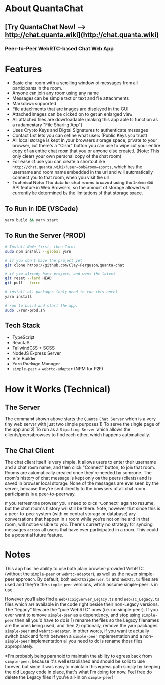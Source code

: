 # About QuantaChat

## [Try QuantaChat Now! --> http://chat.quanta.wiki](http://chat.quanta.wiki)

### Peer-to-Peer WebRTC-based Chat Web App

# Features

* Basic chat room with a scrolling window of messages from all participants in the room.
* Anyone can join any room using any name 
* Messages can be simple text or text and file attachments
* Markdown supported
* File attachments that are images are displayed in the GUI
* Attached images can be clicked on to get an enlarged view
* All attached files are downloadable (making this app able to function as a rudamentary "File Sharing App")
* Uses Crypto Keys and Digital Signatures to authenticate messages
* Contact List lets you can define what users (Public Keys you trust)
* All local storage is kept in your browsers storage space, private to your browser, but there's a "Clear" button you can use to wipe out your entire copy of an entire chat room that you or anyone else created. (Note: This only clears your own personal copy of the chat room)
* For ease of use you can create a shortcut like `http://chat.quanta.wiki/?user=bob&room=sports`, which has the username and room name embedded in the url and will automatically connect you to that room, when you visit the url.
* Technical Note: The data for chat rooms is saved using the `IndexedDB` API feature in Web Browsers, so the amount of storage allowed will currently be determined by the limitations of that storage space.

## To Run in IDE (VSCode)

```bash
yarn build && yarn start
```

## To Run the Server (PROD)

```bash
# Install Node first, then Yarn:
sudo npm install --global yarn

# if you don't have the project yet
git clone https://github.com/Clay-Ferguson/quanta-chat

# if you already have project, and want the latest 
git reset --hard HEAD
git pull --force

# install all packages (only need to run this once)
yarn install

# run to build and start the app.
sudo ./run-prod.sh
```

## Tech Stack

* TypeScript
* ReactJS
* TailwindCSS + SCSS
* NodeJS Express Server 
* Vite Builder
* Yarn Package Manager
* `simple-peer` + `webrtc-adapter` (NPM for P2P)

# How it Works (Technical)

## The Server

The command shown above starts the `Quanta Chat Server` which is a very tiny web server with just two simple purposes 1) To serve the single page of the app and 2) To run as a `Signaling Server` which allows the clients/peers/browses to find each other, which happens automatically.

## The Chat Client

The chat client itself is very simple. It allows users to enter their username and a chat room name, and then click "Connect" button, to join that room. Rooms are automatically created once they're needed by someone. The room's history of chat message is kept only on the peers (clients) and is saved in browser local storage. None of the messages are ever seen by the server, because they're sent directly to the browsers of all chat room participants in a peer-to-peer way.

If you refresh the browser you'll need to click "Connect" again to resume, but the chat room's history will still be there. Note, however that since this is a peer-to-peer system (with no central storage or database) any conversations that happen in a room while you're not online and in that room, will not be visible to you. There's currently no strategy for syncing messages `across` all users that have ever participated in a room. This could be a potential future feature.

# Notes

This app has the ability to use both plain browser-provided WebRTC (without the `simple-peer` or `webrtc-adapter`), as well as the newer simple-peer approach. By default, both `WebRTCSigServer.ts` and `WebRTC.ts` files are used and they're the `simple-peer` versions, which assume simple-peer is in use. 

However you'll also find a `WebRTCSigServer_Legacy.ts` and `WebRTC_Legacy.ts` files which are available in the code right beside their non-Legacy versions. The "legacy" files are the "pure WebRTC" ones (i.e. no simple-peer). If you ever want to remove `simple-peer` as a dependency, and stop using `simple-peer` then all you'd have to do is 1) rename the files so the Legacy filenames are the ones being used, and then 2) optionally, remove the yarn packages `simple-peer` and `webrtc-adapter`. In other words, if you want to actually switch back and forth between a `simple-peer` implementation and a non-`simple-peer` implementation all you need to do is rename those files appropriately.

*I'm probably being paranoid to maintain the ability to egress back from `simple-peer`, because it's well established and should be solid to use forever, but since it was easy to maintain this egress path simply by keeping the old Legacy code in place, that's what I'm doing for now. Feel free do delete the Legacy files if you're all-in on `simple-peer`!